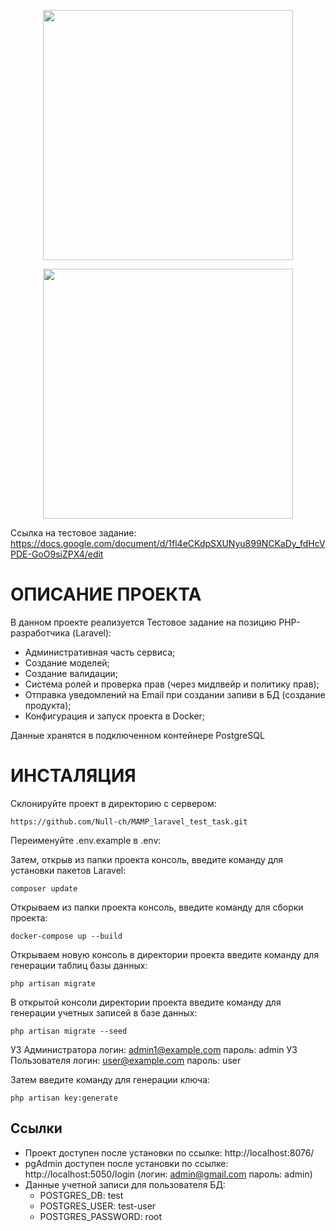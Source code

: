 <p align="center"><a href="https://laravel.com" target="_blank"><img src="https://raw.githubusercontent.com/laravel/art/master/logo-lockup/5%20SVG/2%20CMYK/1%20Full%20Color/laravel-logolockup-cmyk-red.svg" width="400"></a></p>
<p align="center"><img src="https://github.com/Null-ch/PIN_ERP_TEST/assets/65172872/692a4cbe-445b-475a-94f7-47446119bc44" width="400"></p>

Ссылка на тестовое задание: https://docs.google.com/document/d/1fl4eCKdpSXUNyu899NCKaDy_fdHcVPDE-GoO9siZPX4/edit

# ОПИСАНИЕ ПРОЕКТА

В данном проекте реализуется Тестовое задание на позицию PHP-разработчика (Laravel):
- Административная часть сервиса;
- Создание моделей;
- Создание валидации;
- Система ролей и проверка прав (через мидлвейр и политику прав);
- Отправка уведомлений на Email при создании запиви в БД (создание продукта);
- Конфигурация и запуск проекта в Docker;

Данные хранятся в подключенном контейнере PostgreSQL

# ИНСТАЛЯЦИЯ

Склонируйте проект в директорию с сервером:

`https://github.com/Null-ch/MAMP_laravel_test_task.git`

Переименуйте .env.example в .env:

Затем, открыв из папки проекта консоль, введите команду для установки пакетов Laravel:

`composer update`

Открываем из папки проекта консоль, введите команду для сборки проекта:

`docker-compose up --build`

Открываем новую консоль в директории проекта введите команду для генерации таблиц базы данных:

`php artisan migrate`

В открытой консоли директории проекта введите команду для генерации учетных записей в базе данных:

`php artisan migrate --seed`

УЗ Администратора логин: admin1@example.com пароль: admin
УЗ Пользователя логин: user@example.com пароль: user

Затем введите команду для генерации ключа:

`php artisan key:generate`
## Ссылки
- Проект доступен после установки по ссылке: http://localhost:8076/
- pgAdmin доступен после установки по ссылке: http://localhost:5050/login (логин: admin@gmail.com пароль: admin)
- Данные учетной записи для пользователя БД: 
   * POSTGRES_DB: test
   * POSTGRES_USER: test-user
   * POSTGRES_PASSWORD: root
